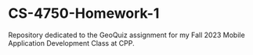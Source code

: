 # CS-4750-Homework-1
Repository dedicated to the GeoQuiz assignment for my Fall 2023 Mobile Application Development Class at CPP.
